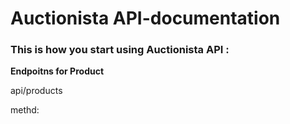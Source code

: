 # Auctionista API-documentation

### This is how you start using Auctionista API :
**Endpoitns for Product** 

api/products

methd:



